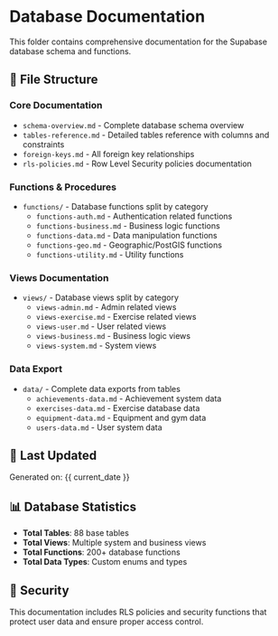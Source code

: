 # Database Documentation

This folder contains comprehensive documentation for the Supabase database schema and functions.

## 📁 File Structure

### Core Documentation
- `schema-overview.md` - Complete database schema overview
- `tables-reference.md` - Detailed tables reference with columns and constraints
- `foreign-keys.md` - All foreign key relationships
- `rls-policies.md` - Row Level Security policies documentation

### Functions & Procedures
- `functions/` - Database functions split by category
  - `functions-auth.md` - Authentication related functions  
  - `functions-business.md` - Business logic functions
  - `functions-data.md` - Data manipulation functions
  - `functions-geo.md` - Geographic/PostGIS functions
  - `functions-utility.md` - Utility functions

### Views Documentation  
- `views/` - Database views split by category
  - `views-admin.md` - Admin related views
  - `views-exercise.md` - Exercise related views
  - `views-user.md` - User related views
  - `views-business.md` - Business logic views
  - `views-system.md` - System views

### Data Export
- `data/` - Complete data exports from tables
  - `achievements-data.md` - Achievement system data
  - `exercises-data.md` - Exercise database data
  - `equipment-data.md` - Equipment and gym data
  - `users-data.md` - User system data

## 🔄 Last Updated
Generated on: {{ current_date }}

## 📊 Database Statistics
- **Total Tables**: 88 base tables
- **Total Views**: Multiple system and business views
- **Total Functions**: 200+ database functions
- **Total Data Types**: Custom enums and types

## 🔐 Security
This documentation includes RLS policies and security functions that protect user data and ensure proper access control.